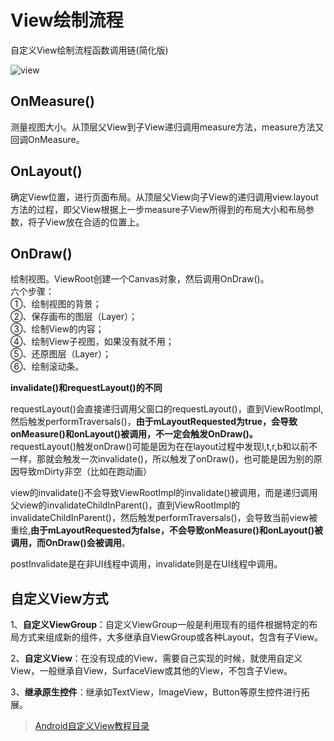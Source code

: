 # View绘制流程

自定义View绘制流程函数调用链(简化版)

![view](https://img.upyun.zzming.cn/android/zdy_view.jpg)

## OnMeasure()
测量视图大小。从顶层父View到子View递归调用measure方法，measure方法又回调OnMeasure。

## OnLayout()
确定View位置，进行页面布局。从顶层父View向子View的递归调用view.layout方法的过程，即父View根据上一步measure子View所得到的布局大小和布局参数，将子View放在合适的位置上。

## OnDraw()
绘制视图。ViewRoot创建一个Canvas对象，然后调用OnDraw()。  
六个步骤：  
①、绘制视图的背景；  
②、保存画布的图层（Layer）；  
③、绘制View的内容；  
④、绘制View子视图，如果没有就不用；  
⑤、还原图层（Layer）；  
⑥、绘制滚动条。  

**invalidate()和requestLayout()的不同**

requestLayout()会直接递归调用父窗口的requestLayout()，直到ViewRootImpl,然后触发performTraversals()，**由于mLayoutRequested为true，会导致onMeasure()和onLayout()被调用，不一定会触发OnDraw()。** requestLayout()触发onDraw()可能是因为在在layout过程中发现l,t,r,b和以前不一样，那就会触发一次invalidate()，所以触发了onDraw()，也可能是因为别的原因导致mDirty非空（比如在跑动画）

view的invalidate()不会导致ViewRootImpl的invalidate()被调用，而是递归调用父view的invalidateChildInParent()，直到ViewRootImpl的invalidateChildInParent()，然后触发performTraversals()，会导致当前view被重绘,**由于mLayoutRequested为false，不会导致onMeasure()和onLayout()被调用，而OnDraw()会被调用**。

postInvalidate是在非UI线程中调用，invalidate则是在UI线程中调用。

## 自定义View方式
 
1、**自定义ViewGroup**：自定义ViewGroup一般是利用现有的组件根据特定的布局方式来组成新的组件，大多继承自ViewGroup或各种Layout，包含有子View。
  
2、**自定义View**：在没有现成的View，需要自己实现的时候，就使用自定义View，一般继承自View，SurfaceView或其他的View，不包含子View。
 
3、**继承原生控件**：继承如TextView，ImageView，Button等原生控件进行拓展。

> [Android自定义View教程目录](https://www.gcssloop.com/category/customview)